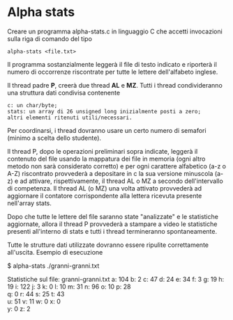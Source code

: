 # Alpha stats

Creare un programma alpha-stats.c in linguaggio C che accetti invocazioni sulla riga di comando del tipo

`alpha-stats <file.txt>`

Il programma sostanzialmente leggerà il file di testo indicato e riporterà il numero di occorrenze riscontrate per tutte le lettere dell'alfabeto inglese.

Il thread padre **P**, creerà due thread **AL** e **MZ**. Tutti i thread condivideranno una struttura dati condivisa contenente

    c: un char/byte;
    stats: un array di 26 unsigned long inizialmente posti a zero;
    altri elementi ritenuti utili/necessari.

Per coordinarsi, i thread dovranno usare un certo numero di semafori (minimo a scelta dello studente).

Il thread P, dopo le operazioni preliminari sopra indicate, leggerà il contenuto del file usando la mappatura dei file in memoria (ogni altro metodo non sarà considerato corretto) e per ogni carattere alfabetico (a-z o A-Z) riscontrato provvederà a depositare in c la sua versione minuscola (a-z) e ad attivare, rispettivamente, il thread AL o MZ a secondo dell'intervallo di competenza. Il thread AL (o MZ) una volta attivato provvederà ad aggiornare il contatore corrispondente alla lettera ricevuta presente nell'array stats.

Dopo che tutte le lettere del file saranno state "analizzate" e le statistiche aggiornate, allora il thread P provvederà a stampare a video le statistiche presenti all'interno di stats e tutti i thread termineranno spontaneamente.

Tutte le strutture dati utilizzate dovranno essere ripulite correttamente all'uscita.
Esempio di esecuzione

$ alpha-stats ./granni-granni.txt

Statistiche sul file: granni-granni.txt
a: 104  b: 2    c: 47   d: 24 
e: 34   f: 3    g: 19   h: 19
i: 122  j: 3    k: 0    l: 10 
m: 31   n: 96   o: 10   p: 28   
q: 0    r: 44   s: 25   t: 43   
u: 51   v: 11   w: 0    x: 0    
y: 0    z: 2

